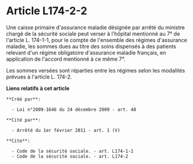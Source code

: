 # Article L174-2-2

Une caisse primaire d'assurance maladie désignée par arrêté du ministre chargé de la sécurité sociale peut verser à l'hôpital
mentionné au 7° de l'article L. 174-1-1, pour le compte de l'ensemble des régimes d'assurance maladie, les sommes dues au
titre des soins dispensés à des patients relevant d'un régime obligatoire d'assurance maladie français, en application de
l'accord mentionné à ce même 7°. 

Les sommes versées sont réparties entre les régimes selon les modalités prévues à l'article L. 174-2.

**Liens relatifs à cet article**

	**Créé par**:

	  - Loi n°2009-1646 du 24 décembre 2009 - art. 48

	**Cité par**:

	  - Arrêté du 1er février 2011 - art. 1 (V)

	**Cite**:

	  - Code de la sécurité sociale. - art. L174-1-1
	  - Code de la sécurité sociale. - art. L174-2
